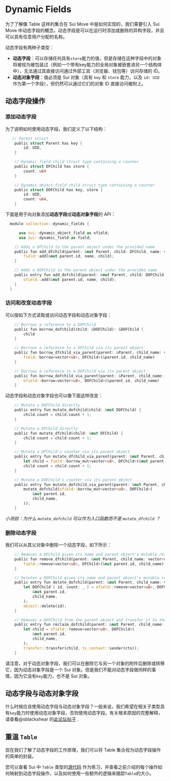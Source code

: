 # Dynamic Fields

为了了解像 Table 这样的集合在 Sui Move 中是如何实现的，我们需要引入 Sui Move 中动态字段的概念。动态字段是可以在运行时添加或删除的异构字段，并且可以具有任意用户分配的名称。

动态字段有两种子类型：

- **动态字段**：可以存储任何具有`store`能力的值，但是存储在这种字段中的对象将被视为被包装过（例如一个带有key能力的全局对象被嵌套进另一个结构体中），无法通过其直接访问通过外部工具（浏览器、钱包等）访问存储的 ID。
- **动态对象字段**：值必须是 Sui 对象（具有 `key` 和 `store` 能力，以及 `id: UID` 作为第一个字段），但仍然可以通过它们的对象 ID 直接访问被附上。

## 动态字段操作

### 添加动态字段

为了说明如何使用动态字段，我们定义了以下结构：

```rust
   // Parent struct
    public struct Parent has key {
        id: UID,
    }

    // Dynamic field child struct type containing a counter
    public struct DFChild has store {
        count: u64
    }

    // Dynamic object field child struct type containing a counter
    public struct DOFChild has key, store {
        id: UID,
        count: u64,
    }
```

下面是用于向对象添加**动态字段**或**动态对象字段**的 API：

```rust
  module collection::dynamic_fields {

      use sui::dynamic_object_field as ofield;
      use sui::dynamic_field as field;

    // Adds a DFChild to the parent object under the provided name
    public fun add_dfchild(parent: &mut Parent, child: DFChild, name: vector<u8>) {
        field::add(&mut parent.id, name, child);
    }

    // Adds a DOFChild to the parent object under the provided name
    public entry fun add_dofchild(parent: &mut Parent, child: DOFChild, name: vector<u8>) {
        ofield::add(&mut parent.id, name, child);
    } 
  }
```

### 访问和改变动态字段

可以按如下方式读取或访问动态字段和动态对象字段：

```rust
    // Borrows a reference to a DOFChild
    public fun borrow_dofchild(child: &DOFChild): &DOFChild {
        child
    }

    // Borrows a reference to a DFChild via its parent object
    public fun borrow_dfchild_via_parent(parent: &Parent, child_name: vector<u8>): &DFChild {
        field::borrow<vector<u8>, DFChild>(&parent.id, child_name)
    }

    // Borrows a reference to a DOFChild via its parent object
    public fun borrow_dofchild_via_parent(parent: &Parent, child_name: vector<u8>): &DOFChild {
        ofield::borrow<vector<u8>, DOFChild>(&parent.id, child_name)
    }
```

动态字段和动态对象字段也可以像下面这样改变：

```rust
    // Mutate a DOFChild directly
    public entry fun mutate_dofchild(child: &mut DOFChild) {
        child.count = child.count + 1;
    }

    // Mutate a DFChild directly
    public fun mutate_dfchild(child: &mut DFChild) {
        child.count = child.count + 1;
    }

    // Mutate a DFChild's counter via its parent object
    public entry fun mutate_dfchild_via_parent(parent: &mut Parent, child_name: vector<u8>) {
        let child = field::borrow_mut<vector<u8>, DFChild>(&mut parent.id, child_name);
        child.count = child.count + 1;
    }

    // Mutate a DOFChild's counter via its parent object
    public entry fun mutate_dofchild_via_parent(parent: &mut Parent, child_name: vector<u8>) {
        mutate_dofchild(ofield::borrow_mut<vector<u8>, DOFChild>(
            &mut parent.id,
            child_name,
        ));
    }
```

*小测验：为什么 `mutate_dofchild` 可以作为入口函数而不是 `mutate_dfchild` ？*

### 删除动态字段

我们可以从其父对象中删除一个动态字段，如下所示：

```rust
    // Removes a DFChild given its name and parent object's mutable reference, and returns it by value
    public fun remove_dfchild(parent: &mut Parent, child_name: vector<u8>): DFChild {
        field::remove<vector<u8>, DFChild>(&mut parent.id, child_name)
    }

    // Deletes a DOFChild given its name and parent object's mutable reference
    public entry fun delete_dofchild(parent: &mut Parent, child_name: vector<u8>) {
        let DOFChild { id, count: _ } = ofield::remove<vector<u8>, DOFChild>(
            &mut parent.id,
            child_name,
        );
        object::delete(id);
    }

    // Removes a DOFChild from the parent object and transfer it to the caller
    public entry fun reclaim_dofchild(parent: &mut Parent, child_name: vector<u8>, ctx: &mut TxContext) {
        let child = ofield::remove<vector<u8>, DOFChild>(
            &mut parent.id,
            child_name,
        );
        transfer::transfer(child, tx_context::sender(ctx));
    }
```

请注意，对于动态对象字段，我们可以在删除它与另一个对象的附件后删除或转移它，因为动态对象字段是一个 Sui 对象。但是我们不能对动态字段做同样的事情，因为它没有`key`能力，也不是 Sui 对象。

## 动态字段与动态对象字段

什么时候应该使用动态字段与动态对象字段？一般来说，我们希望在相关子类型具有`key`能力时使用动态对象字段，否则使用动态字段。有关根本原因的完整解释，请查看@sblackshear 的[此论坛帖子](https://forums.sui.io/t/dynamicfield-vs-dynamicobjectfield-why-do-we-have-both/2095) .

## 重温 `Table`

现在我们了解了动态字段的工作原理，我们可以将 Table 集合视为动态字段操作的简单的封装。

您可以查看 Sui 中 `Table` 类型的[源代码](https://github.com/MystenLabs/sui/blob/eb866def280bb050838d803f8f72e67e05bf1616/crates/sui-framework/sources/table.move) 作为练习，并查看之前介绍的每个操作如何映射到动态字段操作，以及如何使用一些额外的逻辑来跟踪`Table`的大小。
